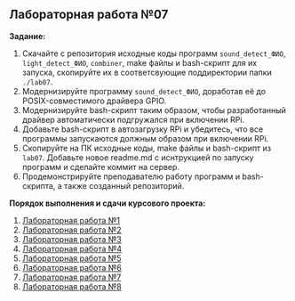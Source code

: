 ## Лабораторная работа №07

__Задание:__  
1. Скачайте с репозитория исходные коды программ `sound_detect_ФИО`, `light_detect_ФИО`, `combiner`, make файлы и bash-скрипт для их запуска, скопируйте их в соответсвующие поддиректории папки `./lab07`.
2. Модернизируйте программу `sound_detect_ФИО`, доработав её до POSIX-совместимого драйвера GPIO.
3. Модернизируйте bash-скрипт таким образом, чтобы разработанный драйвер автоматически подгружался при включении RPi.
4. Добавьте bash-скрипт в автозагрузку RPi и убедитесь, что все программы запускаются должным образом при включении RPi.
4. Скопируйте на ПК исходные коды, make файлы и bash-скрипт из `lab07`. Добавьте новое readme.md с иснтрукцией по запуску программ и сделайте коммит на сервер.
5. Продемонстрируйте преподавателю работу программ и bash-скрипта, а также созданный репозиторий. 

__Порядок выполнения и сдачи курсового проекта:__
1. [Лабораторная работа №1](lab_01.md)
2. [Лабораторная работа №2](lab_02.md)
3. [Лабораторная работа №3](lab_03.md)
4. [Лабораторная работа №4](lab_04.md)
5. [Лабораторная работа №5](lab_05.md)
6. [Лабораторная работа №6](lab_06.md)
7. [Лабораторная работа №7](lab_07.md)
8. [Лабораторная работа №8](lab_08.md)
